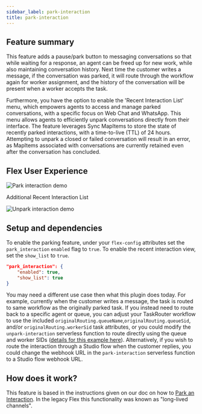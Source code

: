 ```yaml
---
sidebar_label: park-interaction
title: park-interaction
---
```


## Feature summary

This feature adds a pause/park button to messaging conversations so that while waiting for a response, an agent can be freed up for new work, while also maintaining conversation history. Next time the customer writes a message, if the conversation was parked, it will route through the workflow again for worker assignment, and the history of the conversation will be present when a worker accepts the task.

Furthermore, you have the option to enable the 'Recent Interaction List' menu, which empowers agents to access and manage parked conversations, with a specific focus on Web Chat and WhatsApp. This menu allows agents to efficiently unpark conversations directly from their interface. The feature leverages Sync MapItems to store the state of recently parked interactions, with a time-to-live (TTL) of 24 hours. Attempting to unpark a closed or failed conversation will result in an error, as MapItems associated with conversations are currently retained even after the conversation has concluded.

## Flex User Experience

![Park interaction demo](/img/features/park-interaction/park-interaction.gif)

Additional Recent Interaction List

![Unpark interaction demo](/img/features/park-interaction/unpark-interaction.gif)

## Setup and dependencies

To enable the parking feature, under your `flex-config` attributes set the `park_interaction` `enabled` flag to `true`. To enable the recent interaction view, set the `show_list` to `true`.

```json
"park_interaction": {
    "enabled": true,
    "show_list": true
}
```

You may need a different use case then what this plugin does today. For example, currently when the customer writes a message, the task is routed to same workflow as the originally parked task. If you instead need to route back to a specific agent or queue, you can adjust your TaskRouter workflow to use the included `originalRouting.queueName`,`originalRouting.queueSid`, and/or `originalRouting.workerSid` task attributes, or you could modify the `unpark-interaction` serverless function to route directly using the queue and worker SIDs ([details for this example here](https://www.twilio.com/docs/flex/developer/conversations/park-an-interaction#add-a-specific-agent-back-to-the-interaction)). Alternatively, if you wish to route the interaction through a Studio flow when the customer replies, you could change the webhook URL in the `park-interaction` serverless function to a Studio flow webhook URL.

## How does it work?

This feature is based in the instructions given on our doc on how to [Park an Interaction](https://www.twilio.com/docs/flex/developer/conversations/park-an-interaction). In the legacy Flex this functionality was known as "long-lived channels".
